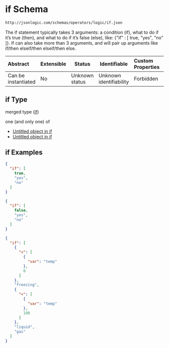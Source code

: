 # if Schema

```txt
http://jsonlogic.com/schemas/operators/logic/if.json
```

The if statement typically takes 3 arguments: a condition (if), what to do if it’s true (then), and what to do if it’s false (else), like: {"if" : [ true, "yes", "no" ]}.
If can also take more than 3 arguments, and will pair up arguments like if/then elseif/then elseif/then else.


| Abstract            | Extensible | Status         | Identifiable            | Custom Properties | Additional Properties | Access Restrictions | Defined In                                                |
| :------------------ | ---------- | -------------- | ----------------------- | :---------------- | --------------------- | ------------------- | --------------------------------------------------------- |
| Can be instantiated | No         | Unknown status | Unknown identifiability | Forbidden         | Allowed               | none                | [if.json](operators/logic/if.json "open original schema") |

## if Type

merged type ([if](if.md))

one (and only one) of

-   [Untitled object in if](if-oneof-0.md "check type definition")
-   [Untitled object in if](if-oneof-1.md "check type definition")

## if Examples

```json
{
  "if": [
    true,
    "yes",
    "no"
  ]
}
```

```json
{
  "if": [
    false,
    "yes",
    "no"
  ]
}
```

```json
{
  "if": [
    {
      "<": [
        {
          "var": "temp"
        },
        0
      ]
    },
    "freezing",
    {
      "<": [
        {
          "var": "temp"
        },
        100
      ]
    },
    "liquid",
    "gas"
  ]
}
```

